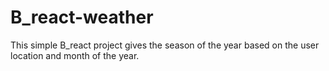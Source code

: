 # B_react-weather
This simple B_react project gives the season of the year based on the user location and month of the year. 
